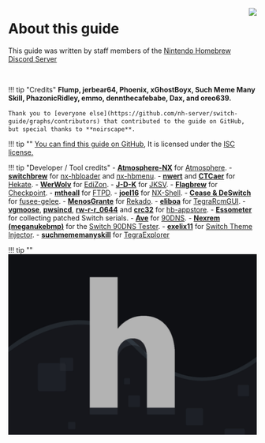 <a href="https://discord.gg/C29hYvh" target="_blank"><img style="float: right;" src="../img/discord.png"></a>

# About this guide

This guide was written by staff members of the [Nintendo Homebrew Discord Server](https://discord.gg/C29hYvh) 

&nbsp;

!!! tip "Credits"
    **Flump, jerbear64, Phoenix, xGhostBoyx, Such Meme Many Skill, PhazonicRidley, emmo, dennthecafebabe, Dax, and oreo639.**

    Thank you to [everyone else](https://github.com/nh-server/switch-guide/graphs/contributors) that contributed to the guide on GitHub, but special thanks to **noirscape**.

!!! tip ""
    [You can find this guide on GitHub](https://github.com/nh-server/switch-guide), It is licensed under the [ISC license.](https://github.com/nh-server/switch-guide/blob/master/LICENSE.md)

!!! tip "Developer / Tool credits"
    - [**Atmosphere-NX**](https://github.com/Atmosphere-NX) for [Atmosphere](https://github.com/Atmosphere-NX/Atmosphere).
    - [**switchbrew**](https://github.com/switchbrew) for [nx-hbloader](https://github.com/switchbrew/nx-hbloader) and [nx-hbmenu](https://github.com/switchbrew/nx-hbmenu).
    - [**nwert**](https://github.com/nwert) and [**CTCaer**](https://github.com/CTCaer) for [Hekate](https://github.com/CTCaer/hekate).
    - [**WerWolv**](https://github.com/WerWolv) for [EdiZon](https://github.com/WerWolv/EdiZon).
    - [**J-D-K**](https://github.com/J-D-K) for [JKSV](https://github.com/J-D-K/JKSV).
    - [**Flagbrew**](https://github.com/FlagBrew) for [Checkpoint](https://github.com/FlagBrew/Checkpoint).
    - [**mtheall**](https://github.com/mtheall) for [FTPD](https://github.com/mtheall/ftpd/).
    - [**joel16**](https://github.com/joel16/) for [NX-Shell](https://github.com/joel16/NX-Shell).
    - [**Cease & DeSwitch**](https://github.com/Cease-and-DeSwitch) for [fusee-gelee](https://github.com/Qyriad/fusee-launcher).
    - [**MenosGrante**](https://github.com/MenosGrante) for [Rekado](https://github.com/MenosGrante/Rekado).
    - [**eliboa**](https://github.com/eliboa) for [TegraRcmGUI](https://github.com/eliboa/TegraRcmGUI).
    - [**vgmoose**](https://github.com/vgmoose), [**pwsincd**](https://github.com/pwsincd), [**rw-r-r_0644**](https://github.com/rw-r-r-0644) and [**crc32**](https://github.com/crc-32) for [hb-appstore](https://github.com/vgmoose/hb-appstore).
    - [**Essometer**](https://gbatemp.net/members/essometer.265523/) for collecting patched Switch serials.
    - [**Ave**](https://gitlab.com/a) for [90DNS](https://gitlab.com/a/90dns).
    - [**Nexrem (meganukebmp)**](https://github.com/meganukebmp) for the [Switch 90DNS Tester](https://github.com/meganukebmp/Switch_90DNS_tester).
    - [**exelix11**](https://github.com/exelix11) for [Switch Theme Injector](https://github.com/exelix11/SwitchThemeInjector).
    - [**suchmememanyskill**](https://github.com/suchmememanyskill) for [TegraExplorer](https://github.com/suchmememanyskill/TegraExplorer)

!!! tip ""
    ![Nintendo Homebrew](img/nh.jpg)
